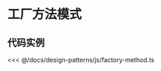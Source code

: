 # 工厂方法模式

## 代码实例

<<< @/docs/design-patterns/js/factory-method.ts

<design-patterns-factory-method />
